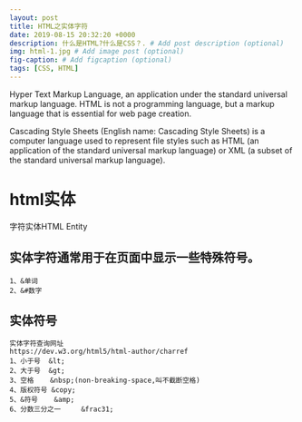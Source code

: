```yaml
---
layout: post
title: HTML之实体字符
date: 2019-08-15 20:32:20 +0000
description: 什么是HTML?什么是CSS？. # Add post description (optional)
img: html-1.jpg # Add image post (optional)
fig-caption: # Add figcaption (optional)
tags: [CSS, HTML]
---
```

Hyper Text Markup Language, an application under the standard universal markup language. HTML is not a programming language, but a markup language that is essential for web page creation.

Cascading Style Sheets (English name: Cascading Style Sheets) is a computer language used to represent file styles such as HTML (an application of the standard universal markup language) or XML (a subset of the standard universal markup language).
# html实体
字符实体HTML Entity
## 实体字符通常用于在页面中显示一些特殊符号。
    1、&单词
    2、&#数字

## 实体符号
    实体字符查询网址
    https://dev.w3.org/html5/html-author/charref
    1、小于号  &lt;
    2、大于号  &gt;
    3、空格    &nbsp;(non-breaking-space,叫不截断空格)
    4、版权符号 &copy;
    5、&符号    &amp;
    6、分数三分之一     &frac31;
